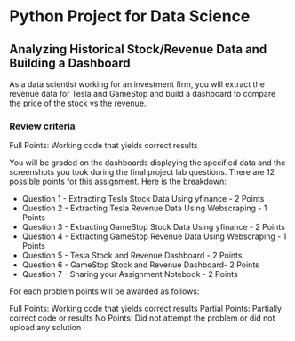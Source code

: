 # Python Project for Data Science
## Analyzing Historical Stock/Revenue Data and Building a Dashboard

As a data scientist working for an investment firm, you will extract the revenue data for Tesla and GameStop and build a dashboard to compare the price of the stock vs the revenue. 

### Review criteria

Full Points: Working code that yields correct results

You will be graded on the dashboards displaying the specified data and the screenshots you took during the final project lab questions. There are 12 possible points for this assignment. Here is the breakdown:

- Question 1 - Extracting Tesla Stock Data Using yfinance - 2 Points
- Question 2 - Extracting Tesla Revenue Data Using Webscraping - 1 Points
- Question 3 - Extracting GameStop Stock Data Using yfinance - 2 Points
- Question 4 - Extracting GameStop Revenue Data Using Webscraping - 1 Points
- Question 5 - Tesla Stock and Revenue Dashboard - 2 Points
- Question 6 - GameStop Stock and Revenue Dashboard- 2 Points
- Question 7 - Sharing your Assignment Notebook - 2 Points

For each problem points will be awarded as follows:

Full Points: Working code that yields correct results
Partial Points: Partially correct code or results
No Points: Did not attempt the problem or did not upload any solution
